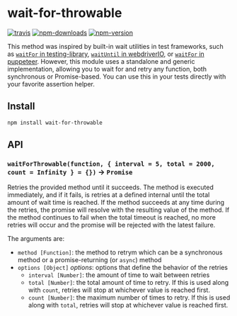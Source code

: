 # wait-for-throwable

[![travis][travis.svg]][travis.link]
[![npm-downloads][npm-downloads.svg]][npm.link]
[![npm-version][npm-version.svg]][npm.link]

[travis.svg]: https://travis-ci.com/catdad/wait-for-throwable.svg?branch=master
[travis.link]: https://travis-ci.com/catdad/wait-for-throwable
[npm-downloads.svg]: https://img.shields.io/npm/dm/wait-for-throwable.svg
[npm.link]: https://www.npmjs.com/package/wait-for-throwable
[npm-version.svg]: https://img.shields.io/npm/v/wait-for-throwable.svg

This method was inspired by built-in wait utilities in test frameworks, such as [`waitFor` in testing-library](https://testing-library.com/docs/dom-testing-library/api-async#waitfor), [`waitUntil` in webdriverIO](https://webdriver.io/docs/api/browser/waitUntil.html), or [`waitFor` in puppeteer](https://pptr.dev/#?product=Puppeteer&version=v5.2.1&show=api-pagewaitforselectororfunctionortimeout-options-args). However, this module uses a standalone and generic implementation, allowing you to wait for and retry any function, both synchronous or Promise-based. You can use this in your tests directly with your favorite assertion helper.

## Install

```bash
npm install wait-for-throwable
```

## API

### `waitForThrowable(function, { interval = 5, total = 2000, count = Infinity } = {})` → `Promise`

Retries the provided method until it succeeds. The method is executed immediately, and if it fails, is retries at a defined internal until the total amount of wait time is reached. If the method succeeds at any time during the retries, the promise will resolve with the resulting value of the method. If the method continues to fail when the total timeout is reached, no more retries will occur and the promise will be rejected with the latest failure.

The arguments are:
* `method [Function]`: the method to retrym which can be a synchronous method or a promise-returning (or `async`) method
* `options [Object]` _options_: options that define the behavior of the retries
  * `interval [Number]`: the amount of time to wait between retries
  * `total [Number]`: the total amount of time to retry. If this is used along with `count`, retries will stop at whichever value is reached first.
  * `count [Number]`: the maximum number of times to retry. If this is used along with `total`, retries will stop at whichever value is reached first.
